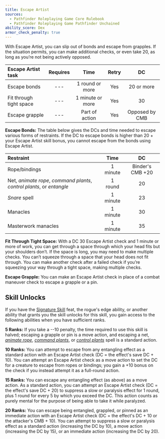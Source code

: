 ```yaml
---
title: Escape Artist
sources:
  - Pathfinder Roleplaying Game Core Rulebook
  - Pathfinder Roleplaying Game Pathfinder Unchained
ability_score: Dex
armor_check_penalty: true
---
```


With Escape Artist, you can slip out of bonds and escape from grapples. If the situation permits, you can make additional checks, or even take 20, as long as you’re not being actively opposed.

| Escape Artist task      | Requires |       Time       | Retry |       DC       |
|:------------------------|:--------:|:----------------:|:-----:|:--------------:|
| Escape bonds            |   ---    | 1 round or more  |  Yes  |   20 or more   |
| Fit through tight space |   ---    | 1 minute or more |  Yes  |       30       |
| Escape grapple          |   ---    |  Part of action  |  Yes  | Opposed by CMB |

**Escape Bonds:** The table below gives the DCs and time needed to escape various forms of restraints. If the DC to escape bonds is higher than 20 + your Escape Artist skill bonus, you cannot escape from the bonds using Escape Artist.

| Restraint                                                              |   Time   |        DC        |
|:-----------------------------------------------------------------------|:--------:|:----------------:|
| Rope/bindings                                                          | 1 minute | Binder's CMB +20 |
| Net, *animate rope*, *command plants*, *control plants*, or *entangle* | 1 round  |        20        |
| *Snare* spell                                                          | 1 minute |        23        |
| Manacles                                                               | 1 minute |        30        |
| Masterwork manacles                                                    | 1 minute |        35        |

**Fit Through Tight Space:** With a DC 30 Escape Artist check and 1 minute or more of work, you can get through a space through which your head fits but your shoulders don’t. If the space is long, you may need to make multiple checks. You can’t squeeze through a space that your head does not fit through. You can make another check after a failed check if you’re squeezing your way through a tight space, making multiple checks.

**Escape Grapple:** You can make an Escape Artist check in place of a combat maneuver check to escape a grapple or a pin.

## Skill Unlocks

If you have the [Signature Skill](/feats/signature-skill/) feat, the rogue's edge ability, or another ability that grants you the skill unlocks for this skill, you gain access to the following abilities when you have sufficient ranks.

**5 Ranks:** If you take a --10 penalty, the time required to use this skill is halved; escaping a grapple or pin is a move action, and escaping a net, [*animate rope*](/spells/animate-rope/), [*command plants*](/spells/command-plants/), or [*control plants*](/spells/control-plants/) spell is a standard action.

**10 Ranks:** You can attempt to escape from any entangling effect as a standard action with an Escape Artist check (DC = the effect's save DC + 10). You can attempt an Escape Artist check as a move action to set the DC for a creature to escape from ropes or bindings; you gain a +10 bonus on the check if you instead attempt it as a full-round action.

**15 Ranks:** You can escape any entangling effect (as above) as a move action. As a standard action, you can attempt an Escape Artist check (DC = the effect's save DC + 20) to suppress a slow or paralysis effect for 1 round, plus 1 round for every 5 by which you exceed the DC. This action counts as purely mental for the purpose of being able to take it while paralyzed.

**20 Ranks:** You can escape being entangled, grappled, or pinned as an immediate action with an Escape Artist check (DC = the effect's DC + 10 or the attacker's CMB + 10). You can attempt to suppress a slow or paralysis effect as a standard action (increasing the DC by 10), a move action (increasing the DC by 15), or an immediate action (increasing the DC by 20).
